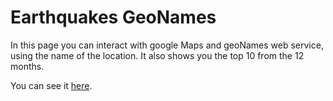 <h1>Earthquakes GeoNames</h1>

In this page you can interact with google Maps and geoNames web service, using the name of the location. It also shows you the top 10 from the 12 months.

You can see it [here](https://mildredgil.github.io/Earthquakes/).
